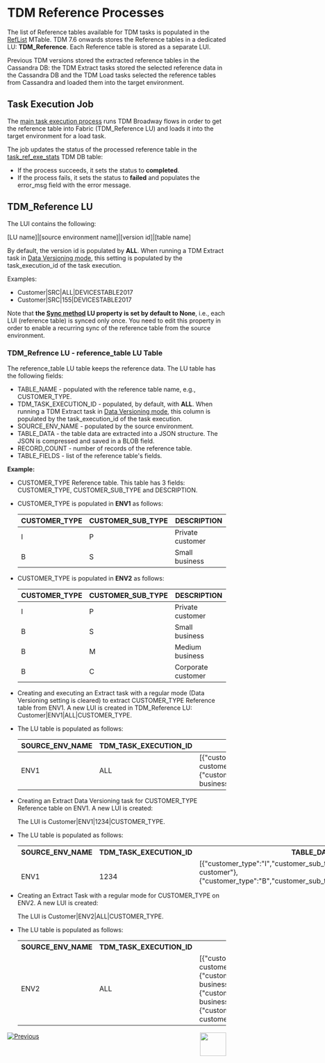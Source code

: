 # TDM Reference Processes

The list of Reference tables available for TDM tasks is populated in the [RefList](/articles/TDM/tdm_implementation/04_fabric_tdm_library.md#reflist) MTable.  TDM 7.6 onwards stores the Reference tables in a dedicated LU: **TDM_Reference**. Each Reference table is stored as a separate LUI.  

Previous TDM versions stored the extracted reference tables in the Cassandra DB:  the TDM Extract tasks stored the selected reference data in the Cassandra DB and the TDM Load tasks selected the reference tables from Cassandra and loaded them into the target environment. 



## Task Execution Job

The [main task execution process](03_task_execution_processes.md#main-tdm-task-execution-process-tdmexecutetask-job) runs TDM Broadway flows in order to get the reference table into Fabric (TDM_Reference LU) and loads it into the target environment for a load task. 

The job updates the status of the processed reference table in the [task_ref_exe_stats](02_tdm_database.md#task_ref_exe_stats) TDM DB table: 

- If the process succeeds, it sets the status to **completed**.
- If the process fails, it sets the status to **failed** and populates the error_msg field with the error message.

## TDM_Reference LU

The LUI contains the following:

[LU name]|[source environment name]|[version id]|[table name]

By default, the version id is populated by **ALL**. When running a TDM Extract task in [Data Versioning mode](/articles/TDM/tdm_gui/16_extract_task.md#entity-versioning), this setting is populated by the task_execution_id of the task execution. 

Examples:  

- Customer|SRC|ALL|DEVICESTABLE2017
- Customer|SRC|155|DEVICESTABLE2017



Note that **the [Sync method](/articles/14_sync_LU_instance/04_sync_methods.md) LU property is set by default to None**, i.e., each LUI (reference table) is synced only once. You need to edit this property in order to enable a recurring sync of the reference table from the source environment. 



### TDM_Refrence LU - reference_table LU Table 

The reference_table LU table keeps the reference data. The LU table has the following fields:

- TABLE_NAME - populated with the reference table name, e.g., CUSTOMER_TYPE.
- TDM_TASK_EXECUTION_ID - populated, by default, with **ALL**. When running a TDM Extract task in [Data Versioning mode](/articles/TDM/tdm_gui/16_extract_task.md#entity-versioning), this column is populated by the task_execution_id of the task execution. 
- SOURCE_ENV_NAME - populated by the source environment.
- TABLE_DATA - the table data are extracted into a JSON structure. The JSON is compressed and saved in a BLOB field. 
- RECORD_COUNT - number of records of the reference table.
- TABLE_FIELDS - list of the reference table's fields.



**Example:**

- CUSTOMER_TYPE Reference table. This table has 3 fields: CUSTOMER_TYPE, CUSTOMER_SUB_TYPE and DESCRIPTION.

- CUSTOMER_TYPE is populated in **ENV1** as follows:

  <table class="md-table">
  <thead>
  <tr class="md-end-block md-focus-container">
  <th><span class="td-span md-focus"><span class="md-plain md-expand">CUSTOMER_TYPE</span></span></th>
  <th><span class="td-span"><span class="md-plain">CUSTOMER_SUB_TYPE</span></span></th>
  <th><span class="td-span"><span class="md-plain">DESCRIPTION</span></span></th>
  </tr>
  </thead>
  <tbody>
  <tr class="md-end-block">
  <td><span class="td-span"><span class="md-plain">I</span></span></td>
  <td><span class="td-span"><span class="md-plain">P</span></span></td>
  <td><span class="td-span"><span class="md-plain">Private customer</span></span></td>
  </tr>
  <tr class="md-end-block md-focus-container">
  <td><span class="td-span"><span class="md-plain">B</span></span></td>
  <td><span class="td-span"><span class="md-plain">S</span></span></td>
  <td><span class="td-span md-focus"><span class="md-plain md-expand">Small business</span></span></td>
  </tr>
  </tbody>
  </table>

- CUSTOMER_TYPE is populated in **ENV2** as follows:

  <table class="md-table">
  <thead>
  <tr class="md-end-block md-focus-container">
  <th><span class="td-span md-focus"><span class="md-plain md-expand">CUSTOMER_TYPE</span></span></th>
  <th><span class="td-span"><span class="md-plain">CUSTOMER_SUB_TYPE</span></span></th>
  <th><span class="td-span"><span class="md-plain">DESCRIPTION</span></span></th>
  </tr>
  </thead>
  <tbody>
  <tr class="md-end-block">
  <td><span class="td-span"><span class="md-plain">I</span></span></td>
  <td><span class="td-span"><span class="md-plain">P</span></span></td>
  <td><span class="td-span"><span class="md-plain">Private customer</span></span></td>
  </tr>
  <tr class="md-end-block md-focus-container">
  <td><span class="td-span"><span class="md-plain">B</span></span></td>
  <td><span class="td-span"><span class="md-plain">S</span></span></td>
  <td><span class="td-span md-focus"><span class="md-plain md-expand">Small business</span></span></td>
  </tr>
  <tr class="md-end-block md-focus-container">
  <td><span class="td-span"><span class="md-plain">B</span></span></td>
  <td><span class="td-span"><span class="md-plain">M</span></span></td>
  <td><span class="td-span md-focus"><span class="md-plain md-expand">Medium business</span></span></td>
  </tr> 
  <tr class="md-end-block md-focus-container">
  <td><span class="td-span"><span class="md-plain">B</span></span></td>
  <td><span class="td-span"><span class="md-plain">C</span></span></td>
  <td><span class="td-span md-focus"><span class="md-plain md-expand">Corporate customer</span></span></td>
  </tr>
  </tbody>
  </table>

 

- Creating and executing an Extract task with a regular mode (Data Versioning setting is cleared) to extract CUSTOMER_TYPE Reference table from ENV1.  A new LUI is created in TDM_Reference LU: Customer|ENV1|ALL|CUSTOMER_TYPE.

- The LU table is populated as follows:

  
  
  <table width="900pxl">
  <tbody>
  <tr class="md-end-block md-focus-container">
  <th style="width: 161.432px;"><span class="td-span md-focus"><span class="md-plain md-expand">SOURCE_ENV_NAME</span></span></th>
  <th style="width: 172.591px;"><span class="td-span"><span class="md-plain">TDM_TASK_EXECUTION_ID</span></span></th>
  <th style="width: 83.5114px;"><span class="td-span"><span class="md-plain">TABLE_DATA</span></span></th>
  </tr>
  </tbody>
  <tbody>
  <tr class="md-end-block">
  <td style="width: 161.432px;"><span class="td-span"><span class="md-plain">ENV1</span></span></td>
  <td style="width: 172.591px;"><span class="td-span"><span class="md-plain">ALL</span></span></td>
  <td style="width: 83.5114px;"><span class="td-span"><span class="md-plain">[{"customer_type":"I","customer_sub_type":"P","description":"Private customer"},
      {"customer_type":"B","customer_sub_type":"S","description":"Small business"}]<br /></span></span></td>
  </tr>
  </tbody>
  </table>

 

- Creating an Extract Data Versioning task for CUSTOMER_TYPE Reference table on ENV1. A new LUI is created: 

  The LUI is Customer|ENV1|1234|CUSTOMER_TYPE.

- The LU table is populated as follows:

  <table style="height: 90px; width: 929px;" width="900pxl">
  <tbody>
  <tr class="md-end-block md-focus-container" style="height: 18px;">
  <th style="width: 161px; height: 18px;"><span class="td-span md-focus"><span class="md-plain md-expand">SOURCE_ENV_NAME</span></span></th>
  <th style="width: 172px; height: 18px;"><span class="td-span"><span class="md-plain">TDM_TASK_EXECUTION_ID</span></span></th>
  <th style="width: 492px; height: 18px;"><span class="td-span"><span class="md-plain">TABLE_DATA</span></span></th>
  </tr>
  <tr class="md-end-block" style="height: 36px;">
  <td style="width: 161px; height: 36px;"><span class="td-span"><span class="md-plain">ENV1</span></span></td>
  <td style="width: 172px;"><span class="td-span"><span class="md-plain">1234</span></span></td>
  <td style="width: 492px;"><span class="td-span"><span class="md-plain">[{"customer_type":"I","customer_sub_type":"P","description":"Private customer"}, {"customer_type":"B","customer_sub_type":"S","description":"Small business"}]</span></span></td>
  </tr>
  </tbody>
  </table>
  
  
- Creating an Extract Task with a regular mode for CUSTOMER_TYPE on ENV2. A new LUI is created: 

  The LUI is Customer|ENV2|ALL|CUSTOMER_TYPE.

- The LU table is populated as follows:

  <table width="900pxl">
  <tbody>
  <tr class="md-end-block md-focus-container" style="height: 18px;">
  <th style="width: 161.432px; height: 18px;"><span class="td-span md-focus"><span class="md-plain md-expand">SOURCE_ENV_NAME</span></span></th>
  <th style="width: 172.591px; height: 18px;"><span class="td-span"><span class="md-plain">TDM_TASK_EXECUTION_ID</span></span></th>
  <th style="width: 492.557px; height: 18px;"><span class="td-span"><span class="md-plain">TABLE_DATA</span></span></th>
  </tr>
  <tr style="height: 18px;">
  <td style="width: 161.432px; height: 18px;"><span class="td-span"><span class="md-plain">ENV2</span></span></td>
  <td style="width: 172.591px; height: 18px;"><span class="td-span"><span class="md-plain"> ALL</span></span></td>
  <td style="width: 492.557px; height: 18px;"><span class="td-span"><span class="md-plain">[{"customer_type":"I","customer_sub_type":"P","description":"Private customer"}, {"customer_type":"B","customer_sub_type":"S","description":"Small business"},
  {"customer_type":"B","customer_sub_type":"M","description":"Medium business"},
  {"customer_type":"B","customer_sub_type":"C","description":"Corporate customer"}]<br /></span></span></td>
  </tr>
  </tbody>
  </table>
  
  
  
  
  
  
  



 [![Previous](/articles/images/Previous.png)](04_task_execution_overridden_parameters.md)[<img align="right" width="60" height="54" src="/articles/images/Next.png">](06_tdmdb_cleanup_process.md)

  
